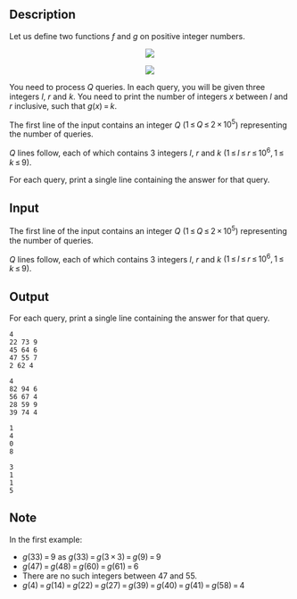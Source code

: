 ## Description

<div><p>Let us define two functions <span class="tex-span"><i>f</i></span> and <span class="tex-span"><i>g</i></span> on positive integer numbers. </p><center> <img align="middle" class="tex-formula" src="file://gGHQrC8N.png" style="max-width: 100.0%;max-height: 100.0%;"><p><img align="middle" class="tex-formula" src="file://jyKKaAwM.png" style="max-width: 100.0%;max-height: 100.0%;"> </p></center><p>You need to process <span class="tex-span"><i>Q</i></span> queries. In each query, you will be given three integers <span class="tex-span"><i>l</i></span>, <span class="tex-span"><i>r</i></span> and <span class="tex-span"><i>k</i></span>. You need to print the number of integers <span class="tex-span"><i>x</i></span> between <span class="tex-span"><i>l</i></span> and <span class="tex-span"><i>r</i></span> inclusive, such that <span class="tex-span"><i>g</i>(<i>x</i>) = <i>k</i></span>. </p></div><div class="input-specification"><p>The first line of the input contains an integer <span class="tex-span"><i>Q</i></span> (<span class="tex-span">1 ≤ <i>Q</i> ≤ 2 × 10<sup class="upper-index">5</sup></span>) representing the number of queries. </p><p><span class="tex-span"><i>Q</i></span> lines follow, each of which contains 3 integers <span class="tex-span"><i>l</i></span>, <span class="tex-span"><i>r</i></span> and <span class="tex-span"><i>k</i></span> <span class="tex-span">(1 ≤ <i>l</i> ≤ <i>r</i> ≤ 10<sup class="upper-index">6</sup>, 1 ≤ <i>k</i> ≤ 9)</span>.</p></div><div class="output-specification"><p>For each query, print a single line containing the answer for that query.</p></div>

## Input

<p>The first line of the input contains an integer <span class="tex-span"><i>Q</i></span> (<span class="tex-span">1 ≤ <i>Q</i> ≤ 2 × 10<sup class="upper-index">5</sup></span>) representing the number of queries. </p><p><span class="tex-span"><i>Q</i></span> lines follow, each of which contains 3 integers <span class="tex-span"><i>l</i></span>, <span class="tex-span"><i>r</i></span> and <span class="tex-span"><i>k</i></span> <span class="tex-span">(1 ≤ <i>l</i> ≤ <i>r</i> ≤ 10<sup class="upper-index">6</sup>, 1 ≤ <i>k</i> ≤ 9)</span>.</p>

## Output

<p>For each query, print a single line containing the answer for that query.</p>





```input1
4
22 73 9
45 64 6
47 55 7
2 62 4

```




```input2
4
82 94 6
56 67 4
28 59 9
39 74 4

```




```output1
1
4
0
8

```




```output2
3
1
1
5

```



## Note

<p>In the first example:</p><ul> <li> <span class="tex-span"><i>g</i>(33) = 9</span> as <span class="tex-span"><i>g</i>(33) = <i>g</i>(3 × 3) = <i>g</i>(9) = 9</span> </li><li> <span class="tex-span"><i>g</i>(47) = <i>g</i>(48) = <i>g</i>(60) = <i>g</i>(61) = 6</span> </li><li> There are no such integers between <span class="tex-span">47</span> and <span class="tex-span">55</span>. </li><li> <span class="tex-span"><i>g</i>(4) = <i>g</i>(14) = <i>g</i>(22) = <i>g</i>(27) = <i>g</i>(39) = <i>g</i>(40) = <i>g</i>(41) = <i>g</i>(58) = 4</span> </li></ul>
